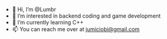 - 👋 Hi, I’m @Lumbr
- 👀 I’m interested in backend coding and game development
- 🌱 I’m currently learning C++
- 📫 You can reach me over at jumiciobi@gmail.com

<!---
Lumbr/Lumbr is a ✨ special ✨ repository because its `README.md` (this file) appears on your GitHub profile.
You can click the Preview link to take a look at your changes.
--->
